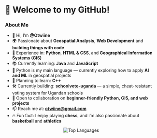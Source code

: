 # 👋 Welcome to my GitHub!

### About Me
- 👋 Hi, I’m **@Otwiine**
- 🌍 Passionate about **Geospatial Analysis**, **Web Development** and **building things with code**
- 🧠 Experience in: **Python**, **HTML & CSS**, and **Geographical Information Systems (GIS)**
- 📚 Currently learning:  **Java** and **JavaScript**
- 🐍 Python is my main language — currently exploring how to apply **AI and ML** in geospatial projects
- 🎯 Planning to learn: **C++**
- 🛠️ Currently building: [**schoolvote-uganda**](https://github.com/Otwiine/schoolvote-uganda) — a simple, cheat-resistant voting system for Ugandan schools
- 🤝 Open to collaboration on **beginner-friendly Python, GIS, and web projects**
- 📫 Reach me at: **otwiine@gmail.com**
- 🔥 Fun fact: I enjoy playing **chess**, and I’m also passionate about **basketball** and **athletics**

<p align="center">
  <img src="https://github-readme-stats.vercel.app/api/top-langs/?username=Otwiine&layout=compact&theme=github_dark&langs_count=6&hide=jupyter%20notebook" alt="Top Languages" draggable="false" />
</p>

<!---
Otwiine/Otwiine is a ✨ special ✨ repository because its README.md (this file) appears on your GitHub profile.
You can click the Preview link to take a look at your changes.
--->
